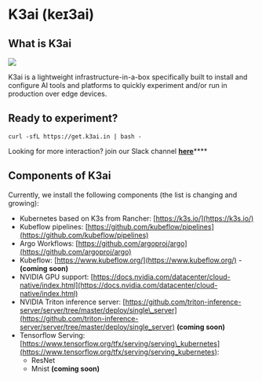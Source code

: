 # K3ai \(keɪ3ai\)

## What is K3ai

![](.gitbook/assets/aio.gif)

K3ai is a lightweight infrastructure-in-a-box specifically built to install and configure AI tools and platforms to quickly experiment and/or run in production over edge devices.

## Ready to experiment?

```text
curl -sfL https://get.k3ai.in | bash -
```

Looking for more interaction? join our Slack channel [**here**](https://join.slack.com/t/kf5ikfai/shared_invite/zt-huh5ib1f-ZyBxqyBDKooGNvpd5_MoQQ)\*\*\*\*

## Components of K3ai

Currently, we install the following components \(the list is changing and growing\):

* Kubernetes based on K3s from Rancher: [https://k3s.io/](https://k3s.io/)
* Kubeflow pipelines: [https://github.com/kubeflow/pipelines](https://github.com/kubeflow/pipelines)
* Argo Workflows: [https://github.com/argoproj/argo](https://github.com/argoproj/argo)
* Kubeflow: [https://www.kubeflow.org/](https://www.kubeflow.org/) - **\(coming soon\)**
* NVIDIA GPU support: [https://docs.nvidia.com/datacenter/cloud-native/index.html](https://docs.nvidia.com/datacenter/cloud-native/index.html)
* NVIDIA Triton inference server: [https://github.com/triton-inference-server/server/tree/master/deploy/single\_server](https://github.com/triton-inference-server/server/tree/master/deploy/single_server) **\(coming soon\)**
* Tensorflow Serving: [https://www.tensorflow.org/tfx/serving/serving\_kubernetes](https://www.tensorflow.org/tfx/serving/serving_kubernetes):
  * ResNet
  * Mnist **\(coming soon\)**

